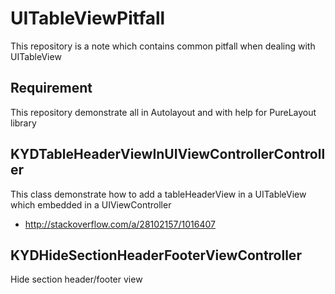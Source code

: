 # UITableViewPitfall

This repository is a note which contains common pitfall when dealing with UITableView

## Requirement

This repository demonstrate all in Autolayout and with help for PureLayout library

## KYDTableHeaderViewInUIViewControllerController

This class demonstrate how to add a tableHeaderView in a UITableView which embedded in a UIViewController

  * http://stackoverflow.com/a/28102157/1016407
 
## KYDHideSectionHeaderFooterViewController

Hide section header/footer view
